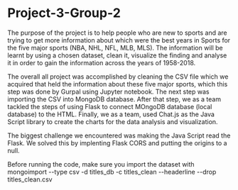 # Project-3-Group-2

The purpose of the project is to help people who are new to sports and are trying to get more information about which were the best years in Sports for the five major sports (NBA, NHL, NFL, MLB, MLS). The information will be learnt by using a chosen dataset, clean it, visualize the finding and analyse it in order to gain the information across the years of 1958-2018.

The overall all project was accomplished by cleaning the CSV file which we acquired that held the information about these five major sports, which this step was done by Gurpal using Jupyter notebook. The next step was importing the CSV into MongoDB database. After that step, we as a team tackled the steps of using Flask to connect MOngoDB database (local database) to the HTML. Finally, we as a team, used Chat.js as the Java Script library to create the charts for the data analysis and visualization.

The biggest challenge we encountered was making the Java Script read the Flask. We solved this by implenting Flask CORS and putting the origins to a null.

Before running the code, make sure you import the dataset with mongoimport --type csv -d titles_db -c titles_clean --headerline --drop titles_clean.csv
